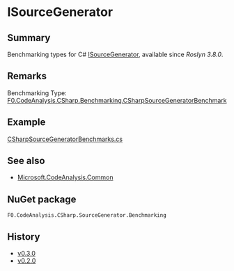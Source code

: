 # ISourceGenerator

## Summary
Benchmarking types for C# [ISourceGenerator](https://docs.microsoft.com/dotnet/api/microsoft.codeanalysis.isourcegenerator), available since _Roslyn 3.8.0_.

## Remarks
Benchmarking Type: [F0.CodeAnalysis.CSharp.Benchmarking.CSharpSourceGeneratorBenchmark<TSourceGenerator>](../code/src/F0.CodeAnalysis.CSharp.SourceGenerator.Benchmarking/Benchmarking/CSharpSourceGeneratorBenchmark.cs)

## Example
[CSharpSourceGeneratorBenchmarks.cs](../code/samples/F0.CodeAnalysis.CSharp.Benchmarking.Examples/Benchmarking/CSharpSourceGeneratorBenchmarks.cs)

## See also
- [Microsoft.CodeAnalysis.Common](https://www.nuget.org/packages/Microsoft.CodeAnalysis.Common)

## NuGet package
`F0.CodeAnalysis.CSharp.SourceGenerator.Benchmarking`

## History
- [v0.3.0](../CHANGELOG.md#v030-2022-09-11)
- [v0.2.0](../CHANGELOG.md#v020-2022-07-31)
